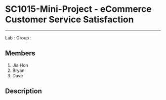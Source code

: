 # SC1015-Mini-Project - eCommerce Customer Service Satisfaction
----------------
Lab : 
Group :

Members 
----------------
1. Jia Hon
2. Bryan
3. Dave

Description
----------------
